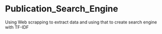 # Publication_Search_Engine
Using Web scrapping to extract data and using that to create search engine with TF-IDF
